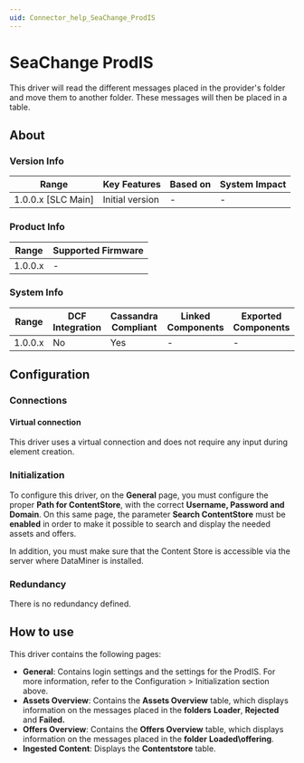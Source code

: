 ```yaml
---
uid: Connector_help_SeaChange_ProdIS
---
```


# SeaChange ProdIS

This driver will read the different messages placed in the provider's folder and move them to another folder. These messages will then be placed in a table.

## About

### Version Info

| **Range**            | **Key Features** | **Based on** | **System Impact** |
|----------------------|------------------|--------------|-------------------|
| 1.0.0.x \[SLC Main\] | Initial version  | \-           | \-                |

### Product Info

| **Range** | **Supported Firmware** |
|-----------|------------------------|
| 1.0.0.x   | \-                     |

### System Info

| **Range** | **DCF Integration** | **Cassandra Compliant** | **Linked Components** | **Exported Components** |
|-----------|---------------------|-------------------------|-----------------------|-------------------------|
| 1.0.0.x   | No                  | Yes                     | \-                    | \-                      |

## Configuration

### Connections

#### Virtual connection

This driver uses a virtual connection and does not require any input during element creation.

### Initialization

To configure this driver, on the **General** page, you must configure the proper **Path for ContentStore**, with the correct **Username, Password and Domain**. On this same page, the parameter **Search ContentStore** must be **enabled** in order to make it possible to search and display the needed assets and offers.

In addition, you must make sure that the Content Store is accessible via the server where DataMiner is installed.

### Redundancy

There is no redundancy defined.

## How to use

This driver contains the following pages:

- **General**: Contains login settings and the settings for the ProdIS. For more information, refer to the Configuration \> Initialization section above.
- **Assets Overview**: Contains the **Assets Overview** table, which displays information on the messages placed in the **folders** **Loader**, **Rejected** and **Failed.**
- **Offers Overview**: Contains the **Offers Overview** table, which displays information on the messages placed in the **folder** **Loaded\offering**.
- **Ingested Content**: Displays the **Contentstore** table.
